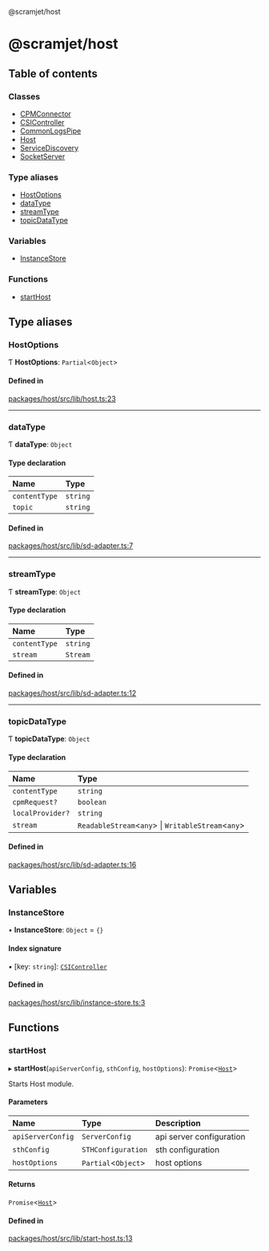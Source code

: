 @scramjet/host

# @scramjet/host

## Table of contents

### Classes

- [CPMConnector](classes/CPMConnector.md)
- [CSIController](classes/CSIController.md)
- [CommonLogsPipe](classes/CommonLogsPipe.md)
- [Host](classes/Host.md)
- [ServiceDiscovery](classes/ServiceDiscovery.md)
- [SocketServer](classes/SocketServer.md)

### Type aliases

- [HostOptions](README.md#hostoptions)
- [dataType](README.md#datatype)
- [streamType](README.md#streamtype)
- [topicDataType](README.md#topicdatatype)

### Variables

- [InstanceStore](README.md#instancestore)

### Functions

- [startHost](README.md#starthost)

## Type aliases

### HostOptions

Ƭ **HostOptions**: `Partial`<`Object`\>

#### Defined in

[packages/host/src/lib/host.ts:23](https://github.com/scramjetorg/transform-hub/blob/HEAD/packages/host/src/lib/host.ts#L23)

___

### dataType

Ƭ **dataType**: `Object`

#### Type declaration

| Name | Type |
| :------ | :------ |
| `contentType` | `string` |
| `topic` | `string` |

#### Defined in

[packages/host/src/lib/sd-adapter.ts:7](https://github.com/scramjetorg/transform-hub/blob/HEAD/packages/host/src/lib/sd-adapter.ts#L7)

___

### streamType

Ƭ **streamType**: `Object`

#### Type declaration

| Name | Type |
| :------ | :------ |
| `contentType` | `string` |
| `stream` | `Stream` |

#### Defined in

[packages/host/src/lib/sd-adapter.ts:12](https://github.com/scramjetorg/transform-hub/blob/HEAD/packages/host/src/lib/sd-adapter.ts#L12)

___

### topicDataType

Ƭ **topicDataType**: `Object`

#### Type declaration

| Name | Type |
| :------ | :------ |
| `contentType` | `string` |
| `cpmRequest?` | `boolean` |
| `localProvider?` | `string` |
| `stream` | `ReadableStream`<`any`\> \| `WritableStream`<`any`\> |

#### Defined in

[packages/host/src/lib/sd-adapter.ts:16](https://github.com/scramjetorg/transform-hub/blob/HEAD/packages/host/src/lib/sd-adapter.ts#L16)

## Variables

### InstanceStore

• **InstanceStore**: `Object` = `{}`

#### Index signature

▪ [key: `string`]: [`CSIController`](classes/CSIController.md)

#### Defined in

[packages/host/src/lib/instance-store.ts:3](https://github.com/scramjetorg/transform-hub/blob/HEAD/packages/host/src/lib/instance-store.ts#L3)

## Functions

### startHost

▸ **startHost**(`apiServerConfig`, `sthConfig`, `hostOptions`): `Promise`<[`Host`](classes/Host.md)\>

Starts Host module.

#### Parameters

| Name | Type | Description |
| :------ | :------ | :------ |
| `apiServerConfig` | `ServerConfig` | api server configuration |
| `sthConfig` | `STHConfiguration` | sth configuration |
| `hostOptions` | `Partial`<`Object`\> | host options |

#### Returns

`Promise`<[`Host`](classes/Host.md)\>

#### Defined in

[packages/host/src/lib/start-host.ts:13](https://github.com/scramjetorg/transform-hub/blob/HEAD/packages/host/src/lib/start-host.ts#L13)
